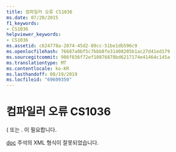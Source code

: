 ```yaml
---
title: 컴파일러 오류 CS1036
ms.date: 07/20/2015
f1_keywords:
- CS1036
helpviewer_keywords:
- CS1036
ms.assetid: c624778a-2074-45d2-89cc-51be1db596c9
ms.openlocfilehash: 76687a0bf5c7bbb8fe31408205b1ac27d41ed179
ms.sourcegitcommit: 986f836f72ef10876878bd6217174e41464c145a
ms.translationtype: MT
ms.contentlocale: ko-KR
ms.lasthandoff: 08/19/2019
ms.locfileid: "69609350"
---
```

# <a name="compiler-error-cs1036"></a>컴파일러 오류 CS1036
( 또는 . 이 필요합니다.  
  
 [doc](../language-reference/compiler-options/doc-compiler-option.md) 주석의 XML 형식이 잘못되었습니다.
